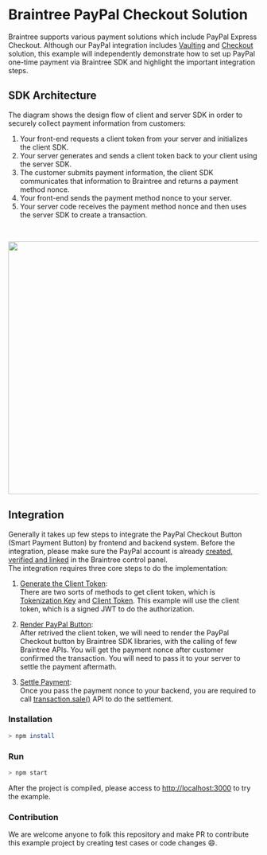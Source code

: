 # Braintree PayPal Checkout Solution

Braintree supports various payment solutions which include PayPal Express Checkout. Although our PayPal integration includes [Vaulting](https://developers.braintreepayments.com/guides/paypal/vault/javascript/v3) and [Checkout](https://developers.braintreepayments.com/guides/paypal/checkout-with-paypal/javascript/v3) solution, this example will independently demonstrate how to set up PayPal one-time payment via Braintree SDK and highlight the important integration steps.

## SDK Architecture
The diagram shows the design flow of client and server SDK in order to securely collect payment information from customers:
1. Your front-end requests a client token from your server and initializes the client SDK.
2. Your server generates and sends a client token back to your client using the server SDK.
3. The customer submits payment information, the client SDK communicates that information to Braintree and returns a payment method nonce.
4. Your front-end sends the payment method nonce to your server.
5. Your server code receives the payment method nonce and then uses the server SDK to create a transaction.
<br>
<p float="left">
  <img src="./blob/master/screenshot/image1.png" width="800" height="508">
</p>

## Integration
Generally it takes up few steps to integrate the PayPal Checkout Button (Smart Payment Button) by frontend and backend system. Before the integration, please make sure the PayPal account is already [created, verified and linked](https://articles.braintreepayments.com/guides/payment-methods/paypal/setup-guide?_ga=1.95210588.1584836863.1578023280) in the Braintree control panel.<br>
The integration requires three core steps to do the implementation:
1. [Generate the Client Token](https://developers.braintreepayments.com/start/hello-server/node#generate-a-client-token):<br>There are two sorts of methods to get client token, which is [Tokenization Key](https://developers.braintreepayments.com/guides/authorization/tokenization-key/javascript/v3) and [Client Token](https://developers.braintreepayments.com/guides/authorization/client-token). This example will use the client token, which is a signed JWT to do the authorization.

2. [Render PayPal Button](https://developers.braintreepayments.com/guides/paypal/checkout-with-paypal/javascript/v3):<br>After retrived the client token, we will need to render the PayPal Checkout button by Braintree SDK libraries, with the calling of few Braintree APIs. You will get the payment nonce after customer confirmed the transaction. You will need to pass it to your server to settle the payment aftermath.

3. [Settle Payment](https://developers.braintreepayments.com/guides/paypal/server-side/node):<br>Once you pass the payment nonce to your backend, you are required to call [transaction.sale()](https://developers.braintreepayments.com/reference/request/transaction/sale/node) API to do the settlement.

### Installation
```sh
> npm install
```

### Run
```sh
> npm start
```
 After the project is compiled, please access to [http://localhost:3000](http://localhost:3000) to try the example.


### Contribution
We are welcome anyone to folk this repository and make PR to contribute this example project by creating test cases or code changes :smile:.



